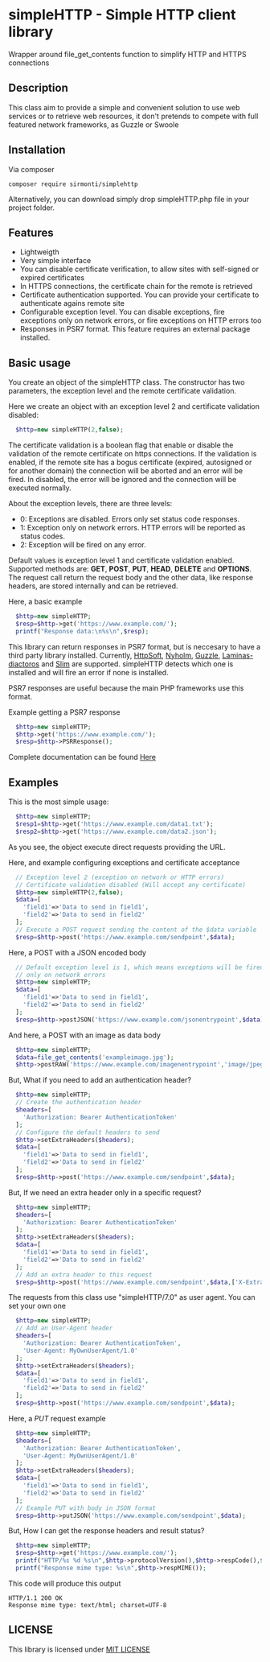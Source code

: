 # simpleHTTP - Simple HTTP client library
Wrapper around file_get_contents function to simplify HTTP and HTTPS connections

## Description
This class aim to provide a simple and convenient solution to use web services
or to retrieve web resources, it don't pretends to compete with full featured
network frameworks, as Guzzle or Swoole

## Installation
Via composer
```console
composer require sirmonti/simplehttp
```
Alternatively, you can download simply drop simpleHTTP.php file in your project folder.

## Features
- Lightweigth
- Very simple interface
- You can disable certificate verification, to allow sites with self-signed or expired certificates
- In HTTPS connections, the certificate chain for the remote is retrieved
- Certificate authentication supported. You can provide your
  certificate to authenticate agains remote site
- Configurable exception level. You can disable exceptions, fire exceptions only
  on network errors, or fire exceptions on HTTP errors too
- Responses in PSR7 format. This feature requires an external package installed.

## Basic usage

You create an object of the simpleHTTP class. The constructor has two parameters,
the exception level and the remote certificate validation.

Here we create an object with an exception level 2 and certificate validation disabled:

```php
  $http=new simpleHTTP(2,false);
```
The certificate validation is a boolean flag that enable or disable the validation
of the remote certificate on https connections. If the validation is enabled, if the
remote site has a bogus certificate (expired, autosigned or for another domain)
the connection will be aborted and an error will be fired. In disabled, the
error will be ignored and the connection will be executed normally.

About the exception levels, there are three levels:

- 0: Exceptions are disabled. Errors only set status code responses.
- 1: Exception only on network errors. HTTP errors will be reported as status codes.
- 2: Exception will be fired on any error.

Default values is exception level 1 and certificate validation enabled.
Supported methods are: **GET**, **POST**, **PUT**, **HEAD**, **DELETE**
and **OPTIONS**. The request call return the request body and the other
data, like response headers, are stored internally and can be retrieved.

Here, a basic example
```php
  $http=new simpleHTTP;
  $resp=$http->get('https://www.example.com/');
  printf("Response data:\n%s\n",$resp);
```
This library can return responses in PSR7 format, but is neccesary to have a
third party library installed. Currently, [HttpSoft](https://github.com/httpsoft/http-message),
[Nyholm](https://github.com/nyholm/psr7), [Guzzle](https://github.com/guzzle/psr7/),
[Laminas-diactoros](https://github.com/laminas/laminas-diactoros) and
[Slim](https://github.com/slimphp/Slim-Psr7) are supported. simpleHTTP detects
which one is installed and will fire an error if none is installed.

PSR7 responses are useful because the main PHP frameworks use this format.

Example getting a PSR7 response
```php
  $http=new simpleHTTP;
  $http->get('https://www.example.com/');
  $resp=$http->PSRResponse();
```
Complete documentation can be found [Here](https://sirmonti/github.io/simpleHTTP/)

## Examples

This is the most simple usage:
```php
  $http=new simpleHTTP;
  $resp1=$http->get('https://www.example.com/data1.txt');
  $resp2=$http->get('https://www.example.com/data2.json');
```
As you see, the object execute direct requests providing the URL.

Here, and example configuring exceptions and certificate acceptance
```php
  // Exception level 2 (exception on network or HTTP errors)
  // Certificate validation disabled (Will accept any certificate)
  $http=new simpleHTTP(2,false);
  $data=[
    'field1'=>'Data to send in field1',
    'field2'=>'Data to send in field2'
  ];
  // Execute a POST request sending the content of the $data variable
  $resp=$http->post('https://www.example.com/sendpoint',$data);
```

Here, a POST with a JSON encoded body
```php
  // Default exception level is 1, which means exceptions will be fired
  // only on network errors
  $http=new simpleHTTP;
  $data=[
    'field1'=>'Data to send in field1',
    'field2'=>'Data to send in field2'
  ];
  $resp=$http->postJSON('https://www.example.com/jsonentrypoint',$data);
```

And here, a POST with an image as data body
```php
  $http=new simpleHTTP;
  $data=file_get_contents('exampleimage.jpg');
  $http->postRAW('https://www.example.com/imagenentrypoint','image/jpeg',$data);
```
But, What if you need to add an authentication header?
```php
  $http=new simpleHTTP;
  // Create the authentication header
  $headers=[
    'Authorization: Bearer AuthenticationToken'
  ];
  // Configure the default headers to send
  $http->setExtraHeaders($headers);
  $data=[
    'field1'=>'Data to send in field1',
    'field2'=>'Data to send in field2'
  ];
  $resp=$http->post('https://www.example.com/sendpoint',$data);
```
But, If we need an extra header only in a specific request?
```php
  $http=new simpleHTTP;
  $headers=[
    'Authorization: Bearer AuthenticationToken'
  ];
  $http->setExtraHeaders($headers);
  $data=[
    'field1'=>'Data to send in field1',
    'field2'=>'Data to send in field2'
  ];
  // Add an extra header to this request
  $resp=$http->post('https://www.example.com/sendpoint',$data,['X-Extra-Header: Data']);
```
The requests from this class use "simpleHTTP/7.0" as user agent. You can set
your own one
```php
  $http=new simpleHTTP;
  // Add an User-Agent header
  $headers=[
    'Authorization: Bearer AuthenticationToken',
    'User-Agent: MyOwnUserAgent/1.0'
  ];
  $http->setExtraHeaders($headers);
  $data=[
    'field1'=>'Data to send in field1',
    'field2'=>'Data to send in field2'
  ];
  $resp=$http->post('https://www.example.com/sendpoint',$data);
```
Here, a *PUT* request example
```php
  $http=new simpleHTTP;
  $headers=[
    'Authorization: Bearer AuthenticationToken',
    'User-Agent: MyOwnUserAgent/1.0'
  ];
  $http->setExtraHeaders($headers);
  $data=[
    'field1'=>'Data to send in field1',
    'field2'=>'Data to send in field2'
  ];
  // Example PUT with body in JSON format
  $resp=$http->putJSON('https://www.example.com/sendpoint',$data);
```
But, How I can get the response headers and result status?
```php
  $http=new simpleHTTP;
  $resp=$http->get('https://www.example.com/');
  printf("HTTP/%s %d %s\n",$http->protocolVersion(),$http->respCode(),$http->respStatus());
  printf("Response mime type: %s\n",$http->respMIME());
```
This code will produce this output
```
HTTP/1.1 200 OK
Response mime type: text/html; charset=UTF-8
```

## LICENSE

This library is licensed under [MIT LICENSE](LICENSE)
